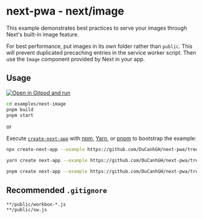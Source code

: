 # next-pwa - next/image

This example demonstrates best practices to serve your images through Next's built-in image feature.

For best performance, put images in its own folder rather than `public`. This will prevent duplicated precaching entries in the service worker script. Then use the `Image` component provided by Next in your app.

## Usage

[![Open in Gitpod and run](https://img.shields.io/badge/Open%20In-Gitpod.io-%231966D2?style=for-the-badge&logo=gitpod)](https://gitpod.io/#https://github.com/DuCanhGH/next-pwa/)

```bash
cd examples/next-image
pnpm build
pnpm start
```

or

Execute [`create-next-app`](https://github.com/vercel/next.js/tree/canary/packages/create-next-app) with [npm](https://docs.npmjs.com/cli/init), [Yarn](https://yarnpkg.com/lang/en/docs/cli/create/), or [pnpm](https://pnpm.io) to bootstrap the example:

```bash
npx create-next-app --example https://github.com/DuCanhGH/next-pwa/tree/master/examples/next-image next-image-app
```

```bash
yarn create next-app --example https://github.com/DuCanhGH/next-pwa/tree/master/examples/next-image next-image-app
```

```bash
pnpm create next-app --example https://github.com/DuCanhGH/next-pwa/tree/master/examples/next-image next-image-app
```

## Recommended `.gitignore`

```gitignore
**/public/workbox-*.js
**/public/sw.js
```
